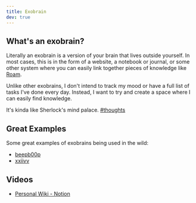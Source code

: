 ```yaml
---
title: Exobrain
dev: true
---
```


## What's an exobrain?

Literally an exobrain is a version of your brain that lives outside yourself.
In most cases, this is in the form of a website, a notebook or journal, or some other system where you can easily link together pieces of knowledge like [Roam].

Unlike other exobrains, I don't intend to track my mood or have a full list of tasks I've done every day.
Instead, I want to try and create a space where I can easily find knowledge.

It's kinda like Sherlock's mind palace. [#thoughts]

## Great Examples

Some great examples of exobrains being used in the wild:

- [beepb00p]
- [xxiivv]

## Videos

- [Personal Wiki - Notion]

[beepb00p]: ./people/beepb00p.md
[xxiivv]: https://wiki.xxiivv.com/site/home.html
[memex]: https://en.wikipedia.org/wiki/Memex
[#thoughts]: ./thoughts/_index.md
[Personal Wiki - Notion]: https://www.youtube.com/watch?v=Q2G-uVDB28A
[Roam]: ./roam/_index.md
